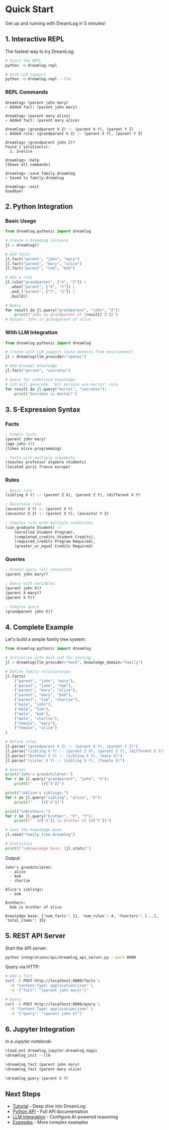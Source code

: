 # Quick Start

Get up and running with DreamLog in 5 minutes!

## 1. Interactive REPL

The fastest way to try DreamLog:

```bash
# Start the REPL
python -m dreamlog.repl

# With LLM support
python -m dreamlog.repl --llm
```

### REPL Commands

```
dreamlog> (parent john mary)
✓ Added fact: (parent john mary)

dreamlog> (parent mary alice)
✓ Added fact: (parent mary alice)

dreamlog> (grandparent X Z) :- (parent X Y), (parent Y Z)
✓ Added rule: (grandparent X Z) :- (parent X Y), (parent Y Z)

dreamlog> (grandparent john Z)?
Found 1 solution(s):
  1. Z=alice

dreamlog> :help
[Shows all commands]

dreamlog> :save family.dreamlog
✓ Saved to family.dreamlog

dreamlog> :exit
Goodbye!
```

## 2. Python Integration

### Basic Usage

```python
from dreamlog.pythonic import dreamlog

# Create a DreamLog instance
jl = dreamlog()

# Add facts
jl.fact("parent", "john", "mary")
jl.fact("parent", "mary", "alice")
jl.fact("parent", "tom", "bob")

# Add a rule
jl.rule("grandparent", ["X", "Z"]) \
  .when("parent", ["X", "Y"]) \
  .and_("parent", ["Y", "Z"]) \
  .build()

# Query
for result in jl.query("grandparent", "john", "Z"):
    print(f"John is grandparent of {result['Z']}")
# Output: John is grandparent of alice
```

### With LLM Integration

```python
from dreamlog.pythonic import dreamlog

# Create with LLM support (auto-detects from environment)
jl = dreamlog(llm_provider="openai")

# Add minimal knowledge
jl.fact("person", "socrates")

# Query for undefined knowledge
# LLM will generate: "All persons are mortal" rule
for result in jl.query("mortal", "socrates"):
    print("Socrates is mortal!")
```

## 3. S-Expression Syntax

### Facts

```lisp
; Simple facts
(parent john mary)
(age john 42)
(likes alice programming)

; Facts with multiple arguments
(teaches professor algebra students)
(located paris france europe)
```

### Rules

```lisp
; Basic rule
(sibling X Y) :- (parent Z X), (parent Z Y), (different X Y)

; Recursive rule
(ancestor X Y) :- (parent X Y)
(ancestor X Z) :- (parent X Y), (ancestor Y Z)

; Complex rule with multiple conditions
(can_graduate Student) :- 
    (enrolled Student Program),
    (completed_credits Student Credits),
    (required_credits Program Required),
    (greater_or_equal Credits Required)
```

### Queries

```lisp
; Ground query (all constants)
(parent john mary)?

; Query with variables
(parent john X)?
(parent X mary)?
(parent X Y)?

; Complex query
(grandparent john X)?
```

## 4. Complete Example

Let's build a simple family tree system:

```python
from dreamlog.pythonic import dreamlog

# Initialize with mock LLM for testing
jl = dreamlog(llm_provider="mock", knowledge_domain="family")

# Define family relationships
jl.facts(
    ("parent", "john", "mary"),
    ("parent", "john", "tom"),
    ("parent", "mary", "alice"),
    ("parent", "mary", "bob"),
    ("parent", "tom", "charlie"),
    ("male", "john"),
    ("male", "tom"),
    ("male", "bob"),
    ("male", "charlie"),
    ("female", "mary"),
    ("female", "alice")
)

# Define rules
jl.parse("(grandparent X Z) :- (parent X Y), (parent Y Z)")
jl.parse("(sibling X Y) :- (parent Z X), (parent Z Y), (different X Y)")
jl.parse("(brother X Y) :- (sibling X Y), (male X)")
jl.parse("(sister X Y) :- (sibling X Y), (female X)")

# Queries
print("John's grandchildren:")
for r in jl.query("grandparent", "john", "X"):
    print(f"  - {r['X']}")

print("\nAlice's siblings:")
for r in jl.query("sibling", "alice", "X"):
    print(f"  - {r['X']}")

print("\nBrothers:")
for r in jl.query("brother", "X", "Y"):
    print(f"  {r['X']} is brother of {r['Y']}")

# Save the knowledge base
jl.save("family_tree.dreamlog")

# Statistics
print(f"\nKnowledge base: {jl.stats}")
```

Output:
```
John's grandchildren:
  - alice
  - bob
  - charlie

Alice's siblings:
  - bob

Brothers:
  bob is brother of alice

Knowledge base: {'num_facts': 11, 'num_rules': 4, 'functors': [...], 'total_items': 15}
```

## 5. REST API Server

Start the API server:

```bash
python integrations/api/dreamlog_api_server.py --port 8000
```

Query via HTTP:

```bash
# Add a fact
curl -X POST http://localhost:8000/facts \
  -H "Content-Type: application/json" \
  -d '{"fact": "(parent john mary)"}'

# Query
curl -X POST http://localhost:8000/query \
  -H "Content-Type: application/json" \
  -d '{"query": "(parent john X)"}'
```

## 6. Jupyter Integration

In a Jupyter notebook:

```python
%load_ext dreamlog.jupyter.dreamlog_magic
%dreamlog_init --llm

%dreamlog_fact (parent john mary)
%dreamlog_fact (parent mary alice)

%dreamlog_query (parent X Y)
```

## Next Steps

- [Tutorial](tutorial.md) - Deep dive into DreamLog
- [Python API](../api/pythonic.md) - Full API documentation
- [LLM Integration](../guide/llm.md) - Configure AI-powered reasoning
- [Examples](../examples/family.md) - More complex examples